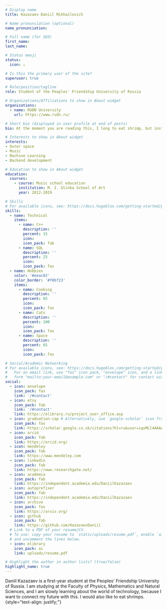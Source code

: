 ```yaml
---
# Display name
title: Kazazaev Daniil Mikhailovich

# Name pronunciation (optional)
name_pronunciation:

# Full name (for SEO)
first_name:
last_name:

# Status emoji
status:
  icon: ☕️

# Is this the primary user of the site?
superuser: true

# Role/position/tagline
role: Student of the Peoples' Friendship University of Russia

# Organizations/Affiliations to show in About widget
organizations:
  - name: RUDN University
    url: https://www.rudn.ru/

# Short bio (displayed in user profile at end of posts)
bio: At the moment you are reading this, I long to eat shrimp, but instead of eating them, I am learning

# Interests to show in About widget
interests:
- Outer space
- Music
- Machine Learning
- Backend development

# Education to show in About widget
education:
  courses:
    - course: Music school education
      institution: M. I. Glinka School of Art
      year: 2012-2019

# Skills
# For available icons, see: https://docs.hugoblox.com/getting-started/page-builder/#icons
skills:
  - name: Technical
    items:
      - name: C++
        description: ''
        percent: 15
        icon:
        icon_pack: fab
      - name: SQL
        description: ''
        percent: 25
        icon: 
        icon_pack: fas
  - name: Hobbies
    color: '#eeac02'
    color_border: '#f0bf23'
    items:
      - name: Cooking
        description: ''
        percent: 85
        icon:
        icon_pack: fas
      - name: Cats
        description: ''
        percent: 100
        icon:
        icon_pack: fas
      - name: Space
        description: ''
        percent: 65
        icon: 
        icon_pack: fas

# Social/Academic Networking
# For available icons, see: https://docs.hugoblox.com/getting-started/page-builder/#icons
#   For an email link, use "fas" icon pack, "envelope" icon, and a link in the
#   form "mailto:your-email@example.com" or "/#contact" for contact widget.
social:
  - icon: envelope
    icon_pack: fas
    link: '/#contact'
  - icon: etsy
    icon_pack: fab
    link: '/#contact'
    link: https://elibrary.ru/project_user_office.asp
  - icon: graduation-cap # Alternatively, use `google-scholar` icon from `ai` icon pack
    icon_pack: fas
    link: https://scholar.google.co.uk/citations?hl=ru&user=iqvMLl4AAAAJ&scilu=&scisig=ANVigOsAAAAAZiz-xWM4vJXM7AtYZi4JXjwXdfY&gmla=ABOlHixUcatrsMrzZCngPKS4CcXLOxCka_7pddLKQCr_C6uXtxagYAjT_S08Ez92S0JccJorn-2PcCABFkNZ8iy3HUV1c0_-ZR8MlBQYLBwsD0VEaL13d7TOhSvzWR7ruQLajpV_SMQCwg&sciund=6884275226109620540
  - icon: orcid
    icon_pack: fab
    link: https://orcid.org/
  - icon: mendeley
    icon_pack: fab
    link: https://www.mendeley.com
  - icon: linkedin
    icon_pack: fab
    link: https://www.researchgate.net/
  - icon: academia
    icon_pack: fab
    link: https://independent.academia.edu/DaniilKazazaev
  - icon: autoprefixer
    icon_pack: fab
    link: https://independent.academia.edu/DaniilKazazaev
  - icon: archive
    icon_pack: fas
    link: https://arxiv.org/
  - icon: github
    icon_pack: fab
    link: https://github.com/KazazaevDaniil
  # Link to a PDF of your resume/CV.
  # To use: copy your resume to `static/uploads/resume.pdf`, enable `ai` icons in `params.yaml`,
  # and uncomment the lines below.
  - icon: elibrary
    icon_pack: ai
    link: uploads/resume.pdf

# Highlight the author in author lists? (true/false)
highlight_name: true
---
```


Daniil Kazazaev is a first-year student at the Peoples' Friendship University of Russia. I am studying at the Faculty of Physics, Mathematics and Natural Sciences, and I am slowly learning about the world of technology, because I want to connect my future with this. I would also like to eat shrimps.
{style="text-align: justify;"}
